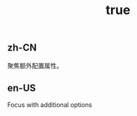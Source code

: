 ﻿---
order: 14
title:
  zh-CN: 聚焦
  en-US: Focus
---

## zh-CN
聚焦额外配置属性。

## en-US
Focus with additional options